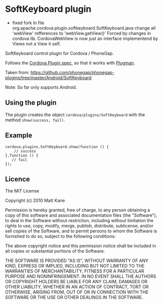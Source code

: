 SoftKeyboard plugin
==============


* fixed fork
In file org.apache.cordova.plugin.softkeyboard.SoftKeyboard.java
change all 'webView' refferences to 'webView.getView()'
Forced by changes in cordova lib. CordovaWebView is now just an interface implementend by Views not a View it self.


SoftKeyboard control plugin for Cordova / PhoneGap.

Follows the [Cordova Plugin spec](https://github.com/apache/cordova-plugman/blob/master/plugin_spec.md), so that it works with [Plugman](https://github.com/apache/cordova-plugman).

Taken from: https://github.com/phonegap/phonegap-plugins/tree/master/Android/SoftKeyboard

Note: So far only supports Android.

## Using the plugin ##
The plugin creates the object `cordova/plugins/SoftKeyboard` with the method `show(success, fail)`.

## Example ##

    cordova.plugins.SoftKeyboard.show(function () {
        // success
    },function () {
       // fail
    });

## Licence ##

The MIT License

Copyright (c) 2010 Matt Kane

Permission is hereby granted, free of charge, to any person obtaining a copy
of this software and associated documentation files (the "Software"), to deal
in the Software without restriction, including without limitation the rights
to use, copy, modify, merge, publish, distribute, sublicense, and/or sell
copies of the Software, and to permit persons to whom the Software is
furnished to do so, subject to the following conditions:

The above copyright notice and this permission notice shall be included in
all copies or substantial portions of the Software.

THE SOFTWARE IS PROVIDED "AS IS", WITHOUT WARRANTY OF ANY KIND, EXPRESS OR
IMPLIED, INCLUDING BUT NOT LIMITED TO THE WARRANTIES OF MERCHANTABILITY,
FITNESS FOR A PARTICULAR PURPOSE AND NONINFRINGEMENT. IN NO EVENT SHALL THE
AUTHORS OR COPYRIGHT HOLDERS BE LIABLE FOR ANY CLAIM, DAMAGES OR OTHER
LIABILITY, WHETHER IN AN ACTION OF CONTRACT, TORT OR OTHERWISE, ARISING FROM,
OUT OF OR IN CONNECTION WITH THE SOFTWARE OR THE USE OR OTHER DEALINGS IN
THE SOFTWARE.